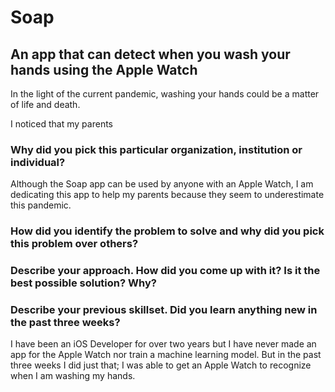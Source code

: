 # Soap
## An app that can detect when you wash your hands using the Apple Watch

In the light of the current pandemic, washing your hands could be a matter of life and death.  

I noticed that my parents 

### Why did you pick this particular organization, institution or individual?

Although the Soap app can be used by anyone with an Apple Watch, I am dedicating this app to help my parents because they seem to underestimate this pandemic. 

### How did you identify the problem to solve and why did you pick this problem over others?

### Describe your approach. How did you come up with it? Is it the best possible solution? Why?

### Describe your previous skillset. Did you learn anything new in the past three weeks? 

I have been an iOS Developer for over two years but I have never made an app for the Apple Watch nor train a machine learning model. But in the past three weeks I did just that; I was able to get an Apple Watch to recognize when I am washing my hands.
